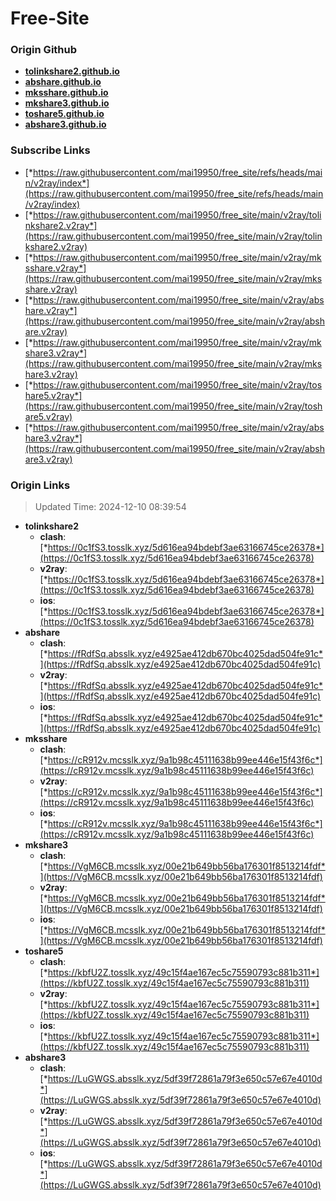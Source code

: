 # Free-Site

### Origin Github

- [**tolinkshare2.github.io**](https://github.com/tolinkshare2/tolinkshare2.github.io)
- [**abshare.github.io**](https://github.com/abshare/abshare.github.io)
- [**mksshare.github.io**](https://github.com/mksshare/mksshare.github.io)
- [**mkshare3.github.io**](https://github.com/mkshare3/mkshare3.github.io)
- [**toshare5.github.io**](https://github.com/toshare5/toshare5.github.io)
- [**abshare3.github.io**](https://github.com/abshare3/abshare3.github.io)

### Subscribe Links

- [*https://raw.githubusercontent.com/mai19950/free_site/refs/heads/main/v2ray/index*](https://raw.githubusercontent.com/mai19950/free_site/refs/heads/main/v2ray/index)
- [*https://raw.githubusercontent.com/mai19950/free_site/main/v2ray/tolinkshare2.v2ray*](https://raw.githubusercontent.com/mai19950/free_site/main/v2ray/tolinkshare2.v2ray)
- [*https://raw.githubusercontent.com/mai19950/free_site/main/v2ray/mksshare.v2ray*](https://raw.githubusercontent.com/mai19950/free_site/main/v2ray/mksshare.v2ray)
- [*https://raw.githubusercontent.com/mai19950/free_site/main/v2ray/abshare.v2ray*](https://raw.githubusercontent.com/mai19950/free_site/main/v2ray/abshare.v2ray)
- [*https://raw.githubusercontent.com/mai19950/free_site/main/v2ray/mkshare3.v2ray*](https://raw.githubusercontent.com/mai19950/free_site/main/v2ray/mkshare3.v2ray)
- [*https://raw.githubusercontent.com/mai19950/free_site/main/v2ray/toshare5.v2ray*](https://raw.githubusercontent.com/mai19950/free_site/main/v2ray/toshare5.v2ray)
- [*https://raw.githubusercontent.com/mai19950/free_site/main/v2ray/abshare3.v2ray*](https://raw.githubusercontent.com/mai19950/free_site/main/v2ray/abshare3.v2ray)

### Origin Links

> Updated Time: 2024-12-10 08:39:54

- **tolinkshare2**
  - **clash**: [*https://0c1fS3.tosslk.xyz/5d616ea94bdebf3ae63166745ce26378*](https://0c1fS3.tosslk.xyz/5d616ea94bdebf3ae63166745ce26378)
  - **v2ray**: [*https://0c1fS3.tosslk.xyz/5d616ea94bdebf3ae63166745ce26378*](https://0c1fS3.tosslk.xyz/5d616ea94bdebf3ae63166745ce26378)
  - **ios**: [*https://0c1fS3.tosslk.xyz/5d616ea94bdebf3ae63166745ce26378*](https://0c1fS3.tosslk.xyz/5d616ea94bdebf3ae63166745ce26378)
- **abshare**
  - **clash**: [*https://fRdfSq.absslk.xyz/e4925ae412db670bc4025dad504fe91c*](https://fRdfSq.absslk.xyz/e4925ae412db670bc4025dad504fe91c)
  - **v2ray**: [*https://fRdfSq.absslk.xyz/e4925ae412db670bc4025dad504fe91c*](https://fRdfSq.absslk.xyz/e4925ae412db670bc4025dad504fe91c)
  - **ios**: [*https://fRdfSq.absslk.xyz/e4925ae412db670bc4025dad504fe91c*](https://fRdfSq.absslk.xyz/e4925ae412db670bc4025dad504fe91c)
- **mksshare**
  - **clash**: [*https://cR912v.mcsslk.xyz/9a1b98c45111638b99ee446e15f43f6c*](https://cR912v.mcsslk.xyz/9a1b98c45111638b99ee446e15f43f6c)
  - **v2ray**: [*https://cR912v.mcsslk.xyz/9a1b98c45111638b99ee446e15f43f6c*](https://cR912v.mcsslk.xyz/9a1b98c45111638b99ee446e15f43f6c)
  - **ios**: [*https://cR912v.mcsslk.xyz/9a1b98c45111638b99ee446e15f43f6c*](https://cR912v.mcsslk.xyz/9a1b98c45111638b99ee446e15f43f6c)
- **mkshare3**
  - **clash**: [*https://VgM6CB.mcsslk.xyz/00e21b649bb56ba176301f8513214fdf*](https://VgM6CB.mcsslk.xyz/00e21b649bb56ba176301f8513214fdf)
  - **v2ray**: [*https://VgM6CB.mcsslk.xyz/00e21b649bb56ba176301f8513214fdf*](https://VgM6CB.mcsslk.xyz/00e21b649bb56ba176301f8513214fdf)
  - **ios**: [*https://VgM6CB.mcsslk.xyz/00e21b649bb56ba176301f8513214fdf*](https://VgM6CB.mcsslk.xyz/00e21b649bb56ba176301f8513214fdf)
- **toshare5**
  - **clash**: [*https://kbfU2Z.tosslk.xyz/49c15f4ae167ec5c75590793c881b311*](https://kbfU2Z.tosslk.xyz/49c15f4ae167ec5c75590793c881b311)
  - **v2ray**: [*https://kbfU2Z.tosslk.xyz/49c15f4ae167ec5c75590793c881b311*](https://kbfU2Z.tosslk.xyz/49c15f4ae167ec5c75590793c881b311)
  - **ios**: [*https://kbfU2Z.tosslk.xyz/49c15f4ae167ec5c75590793c881b311*](https://kbfU2Z.tosslk.xyz/49c15f4ae167ec5c75590793c881b311)
- **abshare3**
  - **clash**: [*https://LuGWGS.absslk.xyz/5df39f72861a79f3e650c57e67e4010d*](https://LuGWGS.absslk.xyz/5df39f72861a79f3e650c57e67e4010d)
  - **v2ray**: [*https://LuGWGS.absslk.xyz/5df39f72861a79f3e650c57e67e4010d*](https://LuGWGS.absslk.xyz/5df39f72861a79f3e650c57e67e4010d)
  - **ios**: [*https://LuGWGS.absslk.xyz/5df39f72861a79f3e650c57e67e4010d*](https://LuGWGS.absslk.xyz/5df39f72861a79f3e650c57e67e4010d)
